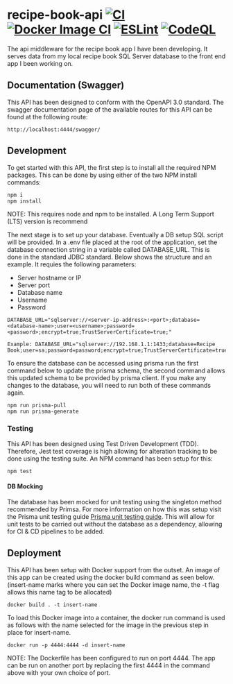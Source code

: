 # recipe-book-api [![CI](https://github.com/MatthewNobes/recipe-book-api/actions/workflows/ci.yml/badge.svg)](https://github.com/MatthewNobes/recipe-book-api/actions/workflows/ci.yml)&nbsp;[![Docker Image CI](https://github.com/MatthewNobes/recipe-book-api/actions/workflows/docker-image.yml/badge.svg)](https://github.com/MatthewNobes/recipe-book-api/actions/workflows/docker-image.yml)&nbsp;[![ESLint](https://github.com/MatthewNobes/recipe-book-api/actions/workflows/eslint.yml/badge.svg)](https://github.com/MatthewNobes/recipe-book-api/actions/workflows/eslint.yml)&nbsp;[![CodeQL](https://github.com/MatthewNobes/recipe-book-api/actions/workflows/codeql.yml/badge.svg)](https://github.com/MatthewNobes/recipe-book-api/actions/workflows/codeql.yml)

The api middleware for the recipe book app I have been developing. It serves
data from my local recipe book SQL Server database to the front end app I been
working on.

## Documentation (Swagger)

This API has been designed to conform with the OpenAPI 3.0 standard. The swagger
documentation page of the available routes for this API can be found at the
following route:

```
http://localhost:4444/swagger/
```

## Development

To get started with this API, the first step is to install all the required NPM
packages. This can be done by using either of the two NPM install commands:

```
npm i
npm install
```

NOTE: This requires node and npm to be installed. A Long Term Support (LTS)
version is recommend

The next stage is to set up your database. Eventually a DB setup SQL script will
be provided. In a .env file placed at the root of the application, set the
database connection string in a variable called DATABASE_URL. This is done in
the standard JDBC standard. Below shows the structure and an example. It requies
the following parameters:

- Server hostname or IP
- Server port
- Database name
- Username
- Password

```
DATABASE_URL="sqlserver://<server-ip-address>:<port>;database=<database-name>;user=<username>;password=<password>;encrypt=true;TrustServerCertificate=true;"

Example: DATABASE_URL="sqlserver://192.168.1.1:1433;database=Recipe Book;user=sa;password=password;encrypt=true;TrustServerCertificate=true;"
```

To ensure the database can be accessed using prisma run the first command below
to update the prisma schema, the second command allows this updated schema to be
provided by prisma client. If you make any changes to the database, you will
need to run both of these commands again.

```
npm run prisma-pull
npm run prisma-generate
```

### Testing

This API has been designed using Test Driven Development (TDD). Therefore, Jest
test coverage is high allowing for alteration tracking to be done using the
testing suite. An NPM command has been setup for this:

```
npm test
```

#### DB Mocking

The database has been mocked for unit testing using the singleton method
recommended by Primsa. For more information on how this was setup visit the
Prisma unit testing guide
[Prisma unit testing guide](https://www.prisma.io/docs/guides/testing/unit-testing).
This will allow for unit tests to be carried out without the database as a
dependency, allowing for CI & CD pipelines to be added.

## Deployment

This API has been setup with Docker support from the outset. An image of this
app can be created using the docker build command as seen below. (insert-name
marks where you can set the Docker image name, the -t flag allows this name tag
to be allocated)

```
docker build . -t insert-name
```

To load this Docker image into a container, the docker run command is used as
follows with the name selected for the image in the previous step in place for
insert-name.

```
docker run -p 4444:4444 -d insert-name
```

NOTE: The Dockerfile has been configured to run on port 4444. The app can be run
on another port by replacing the first 4444 in the command above with your own
choice of port.
